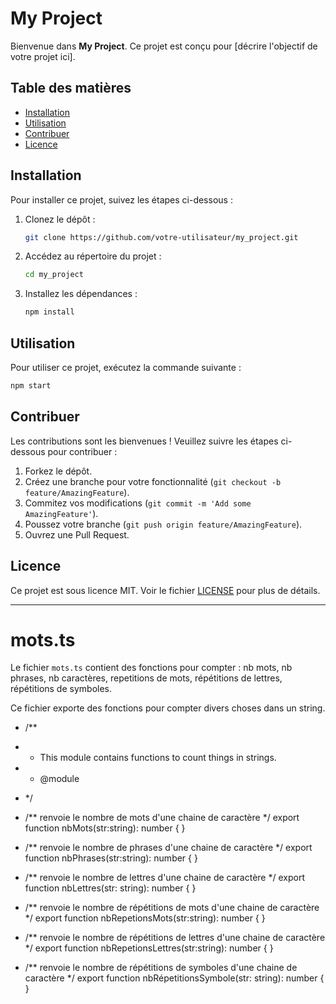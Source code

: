 # My Project

Bienvenue dans **My Project**. Ce projet est conçu pour [décrire l'objectif de votre projet ici].

## Table des matières

- [Installation](#installation)
- [Utilisation](#utilisation)
- [Contribuer](#contribuer)
- [Licence](#licence)

## Installation

Pour installer ce projet, suivez les étapes ci-dessous :

1. Clonez le dépôt :
    ```bash
    git clone https://github.com/votre-utilisateur/my_project.git
    ```
2. Accédez au répertoire du projet :
    ```bash
    cd my_project
    ```
3. Installez les dépendances :
    ```bash
    npm install
    ```

## Utilisation

Pour utiliser ce projet, exécutez la commande suivante :
```bash
npm start
```

## Contribuer

Les contributions sont les bienvenues ! Veuillez suivre les étapes ci-dessous pour contribuer :

1. Forkez le dépôt.
2. Créez une branche pour votre fonctionnalité (`git checkout -b feature/AmazingFeature`).
3. Commitez vos modifications (`git commit -m 'Add some AmazingFeature'`).
4. Poussez votre branche (`git push origin feature/AmazingFeature`).
5. Ouvrez une Pull Request.

## Licence

Ce projet est sous licence MIT. Voir le fichier [LICENSE](LICENSE) pour plus de détails.

---

# mots.ts

Le fichier `mots.ts` contient des fonctions pour compter : nb mots, nb phrases, nb caractères, repetitions de mots, répétitions de lettres, répétitions de symboles.


Ce fichier exporte des fonctions pour compter divers choses dans un string.

+ /**
+  * This module contains functions to count things in strings.
+  * @module
+  */
  
  + /** renvoie le nombre de mots d'une chaine de caractère */
  export function nbMots(str:string): number {
}

  + /** renvoie le nombre de phrases d'une chaine de caractère */
export function nbPhrases(str:string): number {
}

  + /**  renvoie le nombre de lettres d'une chaine de caractère */
export function nbLettres(str: string): number {
}

  + /** renvoie le nombre de répétitions de mots d'une chaine de caractère */
export function nbRepetionsMots(str:string): number {
}

 + /** renvoie le nombre de répétitions de lettres d'une chaine de caractère */
export function nbRepetionsLettres(str:string): number {
}

+ /** renvoie le nombre de répétitions de symboles d'une chaine de caractère */
export function nbRépetitionsSymbole(str: string): number {
}

